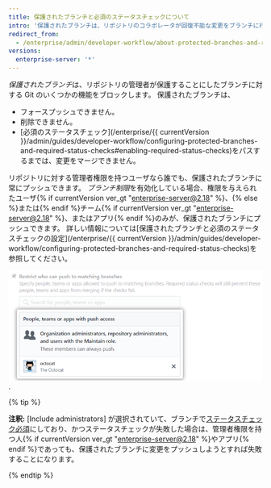 ```yaml
---
title: 保護されたブランチと必須のステータスチェックについて
intro: '保護されたブランチは、リポジトリのコラボレータが回復不能な変更をブランチに行えないことを確実にします。 必須ステータスチェックにより、コラボレータが保護されたブランチに変更を加える前に、すべての必須 CI テストにパスしていることが保証されます。 Organization に属するリポジトリ内のブランチは、特定のユーザ{% if currentVersion ver_gt "enterprise-server@2.18" %}、{% else %} または{% endif %}チーム{% if currentVersion ver_gt "enterprise-server@2.18" %}、またはアプリ{% endif %}のみがブランチにプッシュできるように設定できます。'
redirect_from:
  - /enterprise/admin/developer-workflow/about-protected-branches-and-required-status-checks
versions:
  enterprise-server: '*'
---
```


*保護されたブランチ*は、リポジトリの管理者が保護することにしたブランチに対する Git のいくつかの機能をブロックします。 保護されたブランチは、

* フォースプッシュできません。
* 削除できません。
* [必須のステータスチェック](/enterprise/{{ currentVersion }}/admin/guides/developer-workflow/configuring-protected-branches-and-required-status-checks#enabling-required-status-checks)をパスするまでは、変更をマージできません。

リポジトリに対する管理者権限を持つユーザなら誰でも、保護されたブランチに常にプッシュできます。 *ブランチ制限*を有効化している場合、権限を与えられたユーザ{% if currentVersion ver_gt "enterprise-server@2.18" %}、{% else %}または{% endif %}チーム{% if currentVersion ver_gt "enterprise-server@2.18" %}、またはアプリ{% endif %}のみが、保護されたブランチにプッシュできます。 詳しい情報については[保護されたブランチと必須のステータスチェックの設定](/enterprise/{{ currentVersion }}/admin/guides/developer-workflow/configuring-protected-branches-and-required-status-checks)を参照してください。

![制限されたブランチの権限](/assets/images/help/repository/restrict-branch-users.png).

{% tip %}

**注釈:** [Include administrators] が選択されていて、ブランチで[ステータスチェック必須](/articles/enabling-required-status-checks)にしており、かつステータスチェックが失敗した場合は、管理者権限を持つ人{% if currentVersion ver_gt "enterprise-server@2.18" %}やアプリ{% endif %}であっても、保護されたブランチに変更をプッシュしようとすれば失敗することになります。

{% endtip %}
